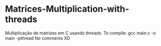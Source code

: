 # Matrices-Multiplication-with-threads
Multiplicação de matrizes em C usando threads.
To compile: gcc main.c -o main -pthread
No comments XD
